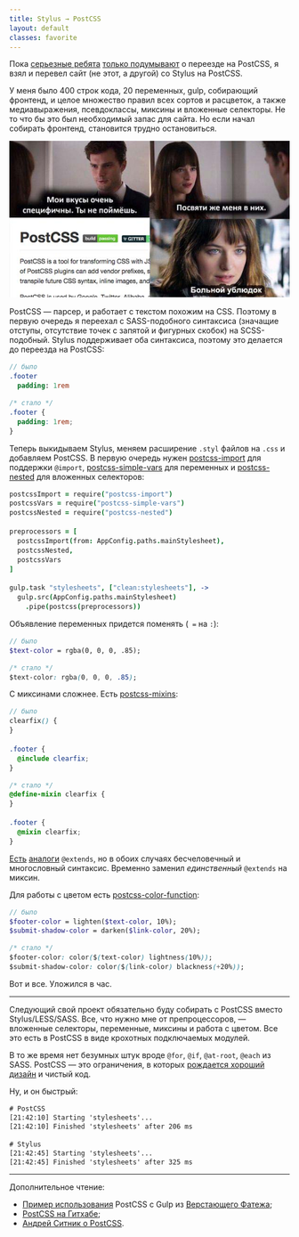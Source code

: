 ```yaml
---
title: Stylus → PostCSS
layout: default
classes: favorite
---
```


Пока [серьезные ребята](http://benfrain.com/breaking-up-with-sass-postcss/) [только подумывают](http://davidtheclark.com/excited-about-postcss/) о переезде на PostCSS, я взял и перевел сайт (не этот, а другой) со Stylus на PostCSS.

У меня было 400 строк кода, 20 переменных, gulp, собирающий фронтенд, и целое множество правил всех сортов и расцветок, а также медиавыражения, псевдоклассы, миксины и вложенные селекторы. Не то что бы это был необходимый запас для сайта. Но если начал собирать фронтенд, становится трудно остановиться.

<img class="img--break" src="/assets/50-shades-of-postcss.jpg" alt="" />

PostCSS — парсер, и работает с текстом похожим на CSS. Поэтому в первую очередь я переехал с SASS-подобного синтаксиса (значащие отступы, отсутствие точек с запятой и фигурных скобок) на SCSS-подобный. Stylus поддерживает оба синтаксиса, поэтому это делается до переезда на PostCSS:

```sass
// было
.footer
  padding: 1rem
```

```scss
/* стало */
.footer {
  padding: 1rem;
}
```

Теперь выкидываем Stylus, меняем расширение `.styl` файлов на `.css` и добавляем PostCSS.
В первую очередь нужен [postcss-import](https://github.com/postcss/postcss-import) для поддержки `@import`, [postcss-simple-vars](https://github.com/postcss/postcss-simple-vars) для переменных и [postcss-nested](https://github.com/postcss/postcss-nested) для вложенных селекторов:


```coffee
postcssImport = require("postcss-import")
postcssVars = require("postcss-simple-vars")
postcssNested = require("postcss-nested")

preprocessors = [
  postcssImport(from: AppConfig.paths.mainStylesheet),
  postcssNested,
  postcssVars
]

gulp.task "stylesheets", ["clean:stylesheets"], ->
  gulp.src(AppConfig.paths.mainStylesheet)
    .pipe(postcss(preprocessors))
```

Объявление переменных придется поменять (` =` на `:`):

```scss
// было
$text-color = rgba(0, 0, 0, .85);
```

```css
/* стало */
$text-color: rgba(0, 0, 0, .85);
```

С миксинами сложнее. Есть [postcss-mixins](https://github.com/postcss/postcss-mixins):

```scss
// было
clearfix() {
}

.footer {
  @include clearfix;
}
```

```css
/* стало */
@define-mixin clearfix {
}

.footer {
  @mixin clearfix;
}
```

[Есть](https://github.com/morishitter/postcss-extend) [аналоги](https://github.com/davidtheclark/postcss-simple-extend) `@extends`, но в обоих случаях бесчеловечный и многословный синтаксис. Временно заменил _единственный_ `@extends` на миксин.

Для работы с цветом есть [postcss-color-function](https://github.com/postcss/postcss-color-function):

```scss
// было
$footer-color = lighten($text-color, 10%);
$submit-shadow-color = darken($link-color, 20%);
```

```css
/* стало */
$footer-color: color($(text-color) lightness(10%));
$submit-shadow-color: color($(link-color) blackness(+20%));
```

Вот и все. Уложился в час.

--------------------------------

Следующий свой проект обязательно буду собирать с PostCSS вместо Stylus/LESS/SASS. Все, что нужно мне от препроцессоров, — вложенные селекторы, переменные, миксины и работа с цветом. Все это есть в PostCSS в виде крохотных подключаемых модулей.

В то же время нет безумных штук вроде `@for`, `@if`, `@at-root`, `@each` из SASS. PostCSS — это ограничения, в которых [рождается хороший дизайн](http://www.artlebedev.ru/kovodstvo/sections/175/) и чистый код.

Ну, и он быстрый:

```
# PostCSS
[21:42:10] Starting 'stylesheets'...
[21:42:10] Finished 'stylesheets' after 206 ms

# Stylus
[21:42:45] Starting 'stylesheets'...
[21:42:45] Finished 'stylesheets' after 325 ms
```

--------------------------------

Дополнительное чтение:

* [Пример использования](https://github.com/fatezh/fatezh) PostCSS с Gulp из [Верстающего Фатежа](https://fatezh.github.io);
* [PostCSS на Гитхабе](https://github.com/postcss/postcss);
* [Андрей Ситник о PostCSS](http://codehipsters.com/2014/11/27/sitnik-interview.html).
